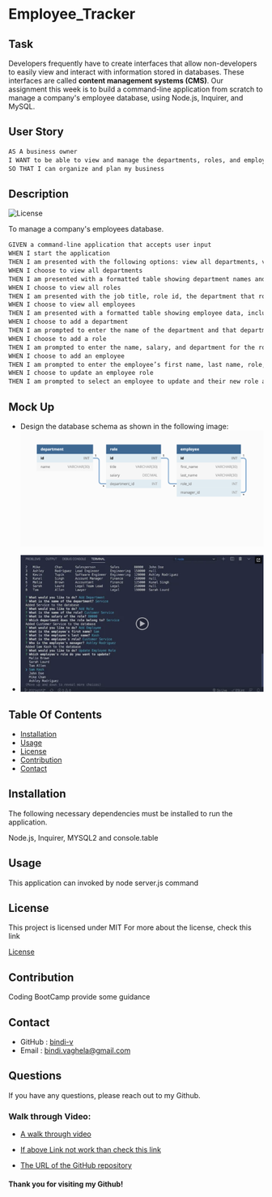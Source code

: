# Employee_Tracker

## Task 

Developers frequently have to create interfaces that allow non-developers to easily view and interact with information stored in databases. These interfaces are called **content management systems (CMS)**. Our assignment this week is to build a command-line application from scratch to manage a company's employee database, using Node.js, Inquirer, and MySQL.

## User Story

```md
AS A business owner
I WANT to be able to view and manage the departments, roles, and employees in my company
SO THAT I can organize and plan my business
```
## Description

 ![License](https://img.shields.io/badge/License-MIT-yellow)

 To manage a company's employees database.
 ```md
GIVEN a command-line application that accepts user input
WHEN I start the application
THEN I am presented with the following options: view all departments, view all roles, view all employees, add a department, add a role, add an employee, and update an employee role
WHEN I choose to view all departments
THEN I am presented with a formatted table showing department names and department ids
WHEN I choose to view all roles
THEN I am presented with the job title, role id, the department that role belongs to, and the salary for that role
WHEN I choose to view all employees
THEN I am presented with a formatted table showing employee data, including employee ids, first names, last names, job titles, departments, salaries, and managers that the employees report to
WHEN I choose to add a department
THEN I am prompted to enter the name of the department and that department is added to the database
WHEN I choose to add a role
THEN I am prompted to enter the name, salary, and department for the role and that role is added to the database
WHEN I choose to add an employee
THEN I am prompted to enter the employee’s first name, last name, role, and manager, and that employee is added to the database
WHEN I choose to update an employee role
THEN I am prompted to select an employee to update and their new role and this information is updated in the database 
```

## Mock Up

* Design the database schema as shown in the following image:
  ![Database Schema](./Assets/tables.png)

* ![A video thumbnail shows the command-line employee management application with a play button overlaying the view.](./Assets/vdo.png)

## Table Of Contents

- [Installation](#installation)
- [Usage](#usage)
- [License](#license)
- [Contribution](#contribution)
- [Contact](#contact)
    
## Installation 

The following necessary dependencies must be installed to run the application.

   Node.js, Inquirer, MYSQL2 and console.table

## Usage

 This application can invoked by node server.js command

## License

This project is licensed under
 MIT
For more about the license, check this link

[License](https://opensource.org/licenses/MIT)

## Contribution

Coding BootCamp provide some guidance

## Contact

* GitHub : [bindi-v](https://github.com/bindi-v)
* Email : bindi.vaghela@gmail.com
    
## Questions

If you have any questions, please reach out to my Github.

 ### Walk through Video:

 * [A walk through video](https://watch.screencastify.com/v/yz5CW9wDgYoudK9hcISW)
    
 * [If above Link not work than check this link](https://drive.google.com/file/d/1cCEAwJLP7oFPY6Bs-eBcKZd2wWbwVpLP/view?usp=sharing)

 * [The URL of the GitHub repository](https://github.com/bindi-v/Employee_Tracker)

#### Thank you for visiting my Github!


